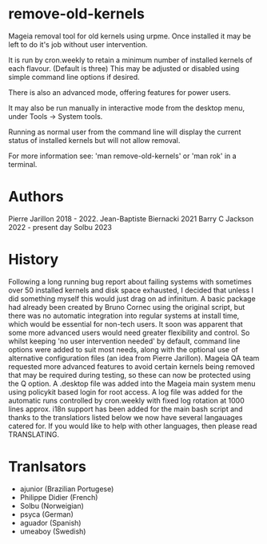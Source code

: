 # remove-old-kernels
Mageia removal tool for old kernels using urpme.
Once installed it may be left to do it's job without user intervention.

It is run by cron.weekly to retain a minimum number of installed kernels
of each flavour. (Default is three)
This may be adjusted or disabled using simple command line options if desired.

There is also an advanced mode, offering features for power users.

It may also be run manually in interactive mode from the desktop menu,
under Tools -> System tools.

Running as normal user from the command line will display the current status
of installed kernels but will not allow removal.

For more information see: 'man remove-old-kernels' or 'man rok' in a terminal.

# Authors
Pierre Jarillon 2018 - 2022.
Jean-Baptiste Biernacki 2021
Barry C Jackson 2022 - present day
Solbu 2023 

# History
Following a long running bug report about failing systems with sometimes over 50 installed kernels and
disk space exhausted, I decided that unless I did something myself this would just drag on ad infinitum.
A basic package had already been created by Bruno Cornec using the original script, but there was no automatic integration into
regular systems at install time, which would be essential for non-tech users.
It soon was apparent that some more advanced users would need greater flexibility and control.
So whilst keeping 'no user intervention needed' by default, command line options were added to suit most needs, along with
the optional use of alternative configuration files (an idea from Pierre Jarillon).
Mageia QA team requested more advanced features to avoid certain kernels being removed that may be required during testing,
so these can now be protected using the Q option.
A .desktop file was added into the Mageia main system menu using policykit based login for root access.
A log file was added for the automatic runs controlled by cron.weekly with fixed log rotation at 1000 lines approx.
i18n support has been added for the main bash script and thanks to the translatiors listed below we now have several langauages
catered for.
If you would like to help with other languages, then please read TRANSLATING.

# Tranlsators
 * ajunior (Brazilian Portugese)
 * Philippe Didier (French)
 * Solbu (Norweigian)
 * psyca (German)
 * aguador (Spanish)
 * umeaboy (Swedish)



